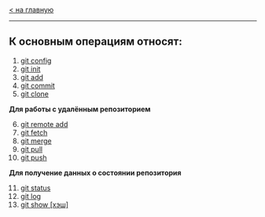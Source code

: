 [< на главную](./readme.md)

---

## К основным операциям относят:
1. [git config](git%20config.md)
2. [git init](git%20init.md)
3. [git add](add.md)
4. [git commit](git%20commit.md)
5. [git clone](git%20clone.md)

**Для работы с удалённым репозиторием**

6. [git remote add](git%20remote%20add.md)
7. [git fetch](git%20fetch%20.md)
8. [git merge](git%20merge.md)
9. [git pull](git%20pull.md)
10. [git push](git%20push%20.md)

**Для получение данных о состоянии репозитория**

11. [git status](git%20status.md)
12. [git log](git%20log.md)
13. [git show [хэш]](git%20show.md)